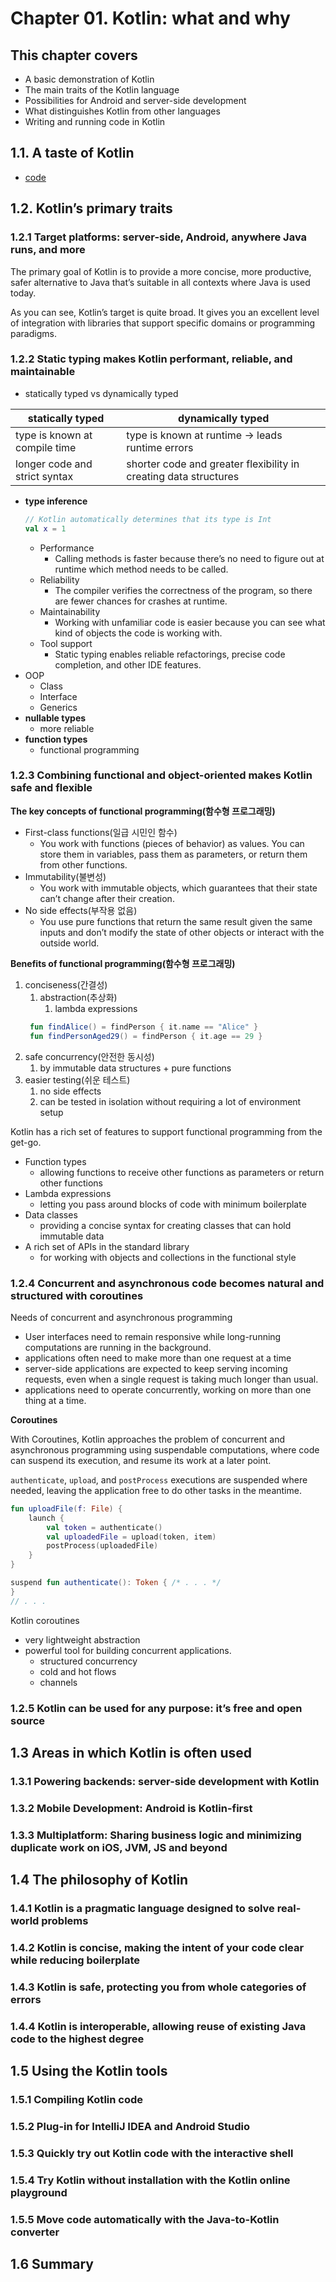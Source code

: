 # Chapter 01. Kotlin: what and why

## This chapter covers

- A basic demonstration of Kotlin
- The main traits of the Kotlin language
- Possibilities for Android and server-side development
- What distinguishes Kotlin from other languages
- Writing and running code in Kotlin

## 1.1. A taste of Kotlin

- [code](../src/main/kotlin/chapter01/01.kt)

## 1.2. Kotlin’s primary traits

### 1.2.1 Target platforms: server-side, Android, anywhere Java runs, and more

The primary goal of Kotlin is to provide a more concise, more productive, safer alternative to Java
that’s suitable in all contexts where Java is used today.

As you can see, Kotlin’s target is quite broad. It gives you an excellent level of integration with
libraries that support specific domains or programming paradigms.

### 1.2.2 Static typing makes Kotlin performant, reliable, and maintainable

- statically typed vs dynamically typed

| statically typed               | dynamically typed                                                |
|--------------------------------|------------------------------------------------------------------|
| type is known at compile time  | type is known at runtime -> leads runtime errors                 |
| longer code and strict syntax  | shorter code and greater flexibility in creating data structures |

- **type inference**
    ```kotlin
    // Kotlin automatically determines that its type is Int
    val x = 1
    ``` 
    - Performance
        - Calling methods is faster because there’s no need to figure out at runtime which method
          needs to be called.
    - Reliability
        - The compiler verifies the correctness of the program, so there are fewer chances for
          crashes at runtime.
    - Maintainability
        - Working with unfamiliar code is easier because you can see what kind of objects the code
          is working with.
    - Tool support
        - Static typing enables reliable refactorings, precise code completion, and other IDE
          features.
- OOP
    - Class
    - Interface
    - Generics
- **nullable types**
    - more reliable
- **function types**
    - functional programming

### 1.2.3 Combining functional and object-oriented makes Kotlin safe and flexible

**The key concepts of functional programming(함수형 프로그래밍)**

- First-class functions(일급 시민인 함수)
    - You work with functions (pieces of behavior) as values. You can store them in variables, pass
      them as parameters, or return them from other functions.
- Immutability(불변성)
    - You work with immutable objects, which guarantees that their state can’t change after their
      creation.
- No side effects(부작용 없음)
    - You use pure functions that return the same result given the same inputs and don’t modify the
      state of other objects or interact with the outside world.

**Benefits of functional programming(함수형 프로그래밍)**

1. conciseness(간결성)
    1. abstraction(추상화)
        1. lambda expressions
   ```kotlin
    fun findAlice() = findPerson { it.name == "Alice" }
    fun findPersonAged29() = findPerson { it.age == 29 }
    ```
2. safe concurrency(안전한 동시성)
    1. by immutable data structures + pure functions
3. easier testing(쉬운 테스트)
    1. no side effects
    2. can be tested in isolation without requiring a lot of environment setup

Kotlin has a rich set of features to support functional programming from the get-go.

- Function types
    - allowing functions to receive other functions as parameters or return other functions
- Lambda expressions
    - letting you pass around blocks of code with minimum boilerplate
- Data classes
    - providing a concise syntax for creating classes that can hold immutable data
- A rich set of APIs in the standard library
    - for working with objects and collections in the functional style

### 1.2.4 Concurrent and asynchronous code becomes natural and structured with coroutines

Needs of concurrent and asynchronous programming

- User interfaces need to remain responsive while long-running computations are running in the
  background.
- applications often need to make more than one request at a time
- server-side applications are expected to keep serving incoming requests, even when a single
  request is taking much longer than usual.
- applications need to operate concurrently, working on more than one thing at a time.

**Coroutines**

With Coroutines, Kotlin approaches the problem of concurrent and asynchronous programming using
suspendable computations, where code can suspend its execution, and resume its work at a later
point.

`authenticate`, `upload`, and `postProcess` executions are suspended where needed, leaving the
application free to do other tasks in the meantime.

```kotlin
fun uploadFile(f: File) {
    launch {
        val token = authenticate()
        val uploadedFile = upload(token, item)
        postProcess(uploadedFile)
    }
}

suspend fun authenticate(): Token { /* . . . */
}
// . . .
```

Kotlin coroutines

- very lightweight abstraction
- powerful tool for building concurrent applications.
    - structured concurrency
    - cold and hot flows
    - channels

### 1.2.5 Kotlin can be used for any purpose: it’s free and open source

## 1.3 Areas in which Kotlin is often used

### 1.3.1 Powering backends: server-side development with Kotlin

### 1.3.2 Mobile Development: Android is Kotlin-first

### 1.3.3 Multiplatform: Sharing business logic and minimizing duplicate work on iOS, JVM, JS and beyond

## 1.4 The philosophy of Kotlin

### 1.4.1 Kotlin is a pragmatic language designed to solve real-world problems

### 1.4.2 Kotlin is concise, making the intent of your code clear while reducing boilerplate

### 1.4.3 Kotlin is safe, protecting you from whole categories of errors

### 1.4.4 Kotlin is interoperable, allowing reuse of existing Java code to the highest degree

## 1.5 Using the Kotlin tools

### 1.5.1 Compiling Kotlin code

### 1.5.2 Plug-in for IntelliJ IDEA and Android Studio

### 1.5.3 Quickly try out Kotlin code with the interactive shell

### 1.5.4 Try Kotlin without installation with the Kotlin online playground

### 1.5.5 Move code automatically with the Java-to-Kotlin converter

## 1.6 Summary
